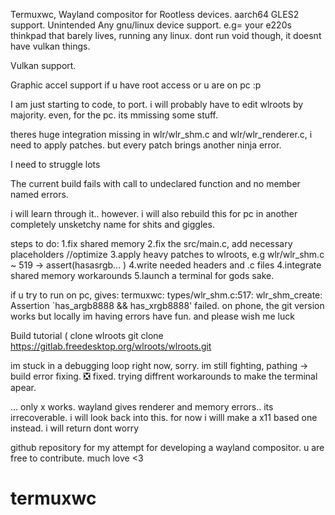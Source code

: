 Termuxwc, Wayland compositor for Rootless devices.
aarch64 GLES2 support. 
Unintended Any gnu/linux device support. e.g= your e220s thinkpad that barely lives, running any linux. dont run void though, it doesnt have vulkan things.


Vulkan support.


Graphic accel support if u have root access or u are on pc :p 



I am just starting to code, to port. i will probably have to edit wlroots by majority. even, for the pc. its mmissing some stuff.


theres huge integration missing in wlr/wlr_shm.c and wlr/wlr_renderer.c, i need to apply patches. but every patch brings another ninja error.

I need to struggle lots

The current build fails with call to undeclared function and no member named errors. 

i will learn through it.. however. i will also rebuild this for pc in another completely unsketchy name for shits and giggles.


steps to do:
  1.fix shared memory
  2.fix the src/main.c, add necessary placeholders //optimize
  3.apply heavy patches to wlroots, e.g wlr/wlr_shm.c ~ 519 -> assert(hasasrgb... )
  4.write needed headers and .c files
  4.integrate shared memory workarounds
  5.launch a terminal for gods sake.

if u try to run on pc, gives: termuxwc: types/wlr_shm.c:517: wlr_shm_create: Assertion `has_argb8888 && has_xrgb8888' failed.
on phone, the git version works but locally im having errors have fun. and please wish me luck

Build tutorial (
clone wlroots
git clone https://gitlab.freedesktop.org/wlroots/wlroots.git







im stuck in a debugging loop right now, sorry. im still fighting, pathing -> build error fixing. ❎ 
fixed. trying diffrent workarounds to make the terminal apear.





... only x works. wayland gives renderer and memory errors.. its irrecoverable. i will look back into this. for now i willl make a x11 based one instead. i will return dont worry 




github repository for my attempt for developing a wayland compositor. u are free to contribute. much love <3
# termuxwc

